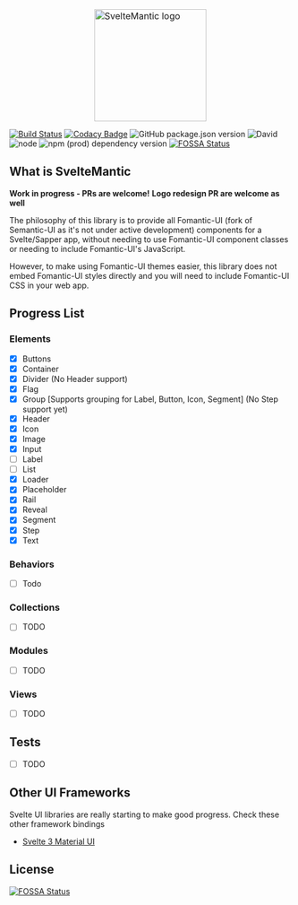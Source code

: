 <div>
    <img style="width: 200px;height: auto;font-size: 1rem;margin-left: auto;display: block;position: relative;vertical-align: middle;background-color: transparent;margin-right: auto;" src="logo.png" alt="SvelteMantic logo">
</div>

[![Build Status](https://travis-ci.com/titans-inc/sveltemantic.svg?branch=master)](https://travis-ci.com/titans-inc/sveltemantic)
[![Codacy Badge](https://api.codacy.com/project/badge/Grade/7bea1f3989b449d192df64881a79a2db)](https://www.codacy.com/app/deviprsd/sveltemantic?utm_source=github.com&amp;utm_medium=referral&amp;utm_content=titans-inc/sveltemantic&amp;utm_campaign=Badge_Grade)
![GitHub package.json version](https://img.shields.io/github/package-json/v/titans-inc/sveltemantic)
![David](https://img.shields.io/david/titans-inc/sveltemantic)
![node](https://img.shields.io/node/v/sveltemantic)
![npm (prod) dependency version](https://img.shields.io/npm/dependency-version/sveltemantic/svelte)
[![FOSSA Status](https://app.fossa.io/api/projects/git%2Bgithub.com%2Ftitans-inc%2Fsveltemantic.svg?type=shield)](https://app.fossa.io/projects/git%2Bgithub.com%2Ftitans-inc%2Fsveltemantic?ref=badge_shield)

## What is SvelteMantic
**Work in progress - PRs are welcome!**
**Logo redesign PR are welcome as well**

The philosophy of this library is to provide all Fomantic-UI (fork of Semantic-UI as it's not under active development) components for a Svelte/Sapper app, without needing to use Fomantic-UI component classes or needing to include Fomantic-UI's JavaScript.

However, to make using Fomantic-UI themes easier, this library does not embed Fomantic-UI styles directly and you will need to include Fomantic-UI CSS in your web app.


## Progress List
### Elements
- [x] Buttons
- [x] Container
- [x] Divider (No Header support)
- [x] Flag
- [x] Group [Supports grouping for Label, Button, Icon, Segment] (No Step support yet)
- [x] Header
- [x] Icon
- [x] Image
- [x] Input
- [ ] Label
- [ ] List
- [x] Loader
- [x] Placeholder
- [x] Rail
- [x] Reveal
- [x] Segment
- [x] Step
- [x] Text

### Behaviors
- [ ] Todo

### Collections
- [ ] TODO

### Modules
- [ ] TODO

### Views
- [ ] TODO

## Tests
- [ ] TODO

## Other UI Frameworks
Svelte UI libraries are really starting to make good progress. Check these other framework bindings
- [Svelte 3 Material UI](https://github.com/hperrin/svelte-material-ui)

## License
[![FOSSA Status](https://app.fossa.io/api/projects/git%2Bgithub.com%2Ftitans-inc%2Fsveltemantic.svg?type=large)](https://app.fossa.io/projects/git%2Bgithub.com%2Ftitans-inc%2Fsveltemantic?ref=badge_large)